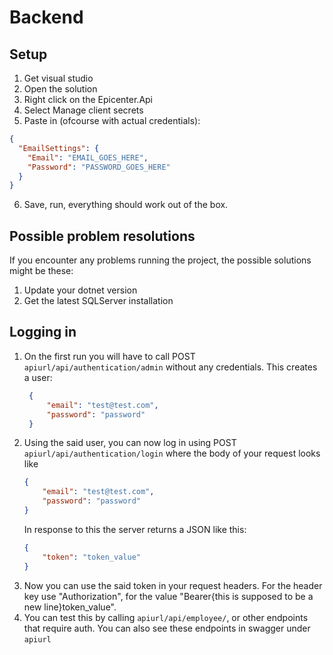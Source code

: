 # Backend 
## Setup
1. Get visual studio
2. Open the solution
3. Right click on the Epicenter.Api
4. Select Manage client secrets
5. Paste in (ofcourse with actual credentials):
```json
{
  "EmailSettings": {
    "Email": "EMAIL_GOES_HERE",
    "Password": "PASSWORD_GOES_HERE"
  }
}
```
6. Save, run, everything should work out of the box.

## Possible problem resolutions
If you encounter any problems running the project, the possible solutions might be these:
1. Update your dotnet version
2. Get the latest SQLServer installation

## Logging in
1. On the first run you will have to call POST `apiurl/api/authentication/admin` without any credentials. This creates a user:
   ```json
    {
        "email": "test@test.com",
        "password": "password"
    }
   ```
2. Using the said user, you can now log in using POST `apiurl/api/authentication/login` where the body of your request looks like 
    ```json
    {
        "email": "test@test.com",
        "password": "password"
    }
   ```
   In response to this the server returns a JSON like this:
   ```json
   {
       "token": "token_value"
   }
   ```
3. Now you can use the said token in your request headers. For the header key use "Authorization", for the value "Bearer{this is supposed to be a new line}token_value".
4. You can test this by calling `apiurl/api/employee/`, or other endpoints that require auth. You can also see these endpoints in swagger under `apiurl`